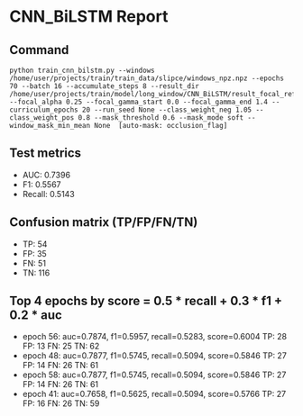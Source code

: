 # CNN_BiLSTM Report

## Command
```
python train_cnn_bilstm.py --windows /home/user/projects/train/train_data/slipce/windows_npz.npz --epochs 70 --batch 16 --accumulate_steps 8 --result_dir /home/user/projects/train/model/long_window/CNN_BiLSTM/result_focal_refine/cw05_fg03 --focal_alpha 0.25 --focal_gamma_start 0.0 --focal_gamma_end 1.4 --curriculum_epochs 20 --run_seed None --class_weight_neg 1.05 --class_weight_pos 0.8 --mask_threshold 0.6 --mask_mode soft --window_mask_min_mean None  [auto-mask: occlusion_flag]
```

## Test metrics
- AUC: 0.7396
- F1: 0.5567
- Recall: 0.5143
## Confusion matrix (TP/FP/FN/TN)
- TP: 54
- FP: 35
- FN: 51
- TN: 116

## Top 4 epochs by score = 0.5 * recall + 0.3 * f1 + 0.2 * auc
- epoch 56: auc=0.7874, f1=0.5957, recall=0.5283, score=0.6004  TP: 28 FP: 13 FN: 25 TN: 62
- epoch 48: auc=0.7877, f1=0.5745, recall=0.5094, score=0.5846  TP: 27 FP: 14 FN: 26 TN: 61
- epoch 58: auc=0.7877, f1=0.5745, recall=0.5094, score=0.5846  TP: 27 FP: 14 FN: 26 TN: 61
- epoch 41: auc=0.7658, f1=0.5625, recall=0.5094, score=0.5766  TP: 27 FP: 16 FN: 26 TN: 59
